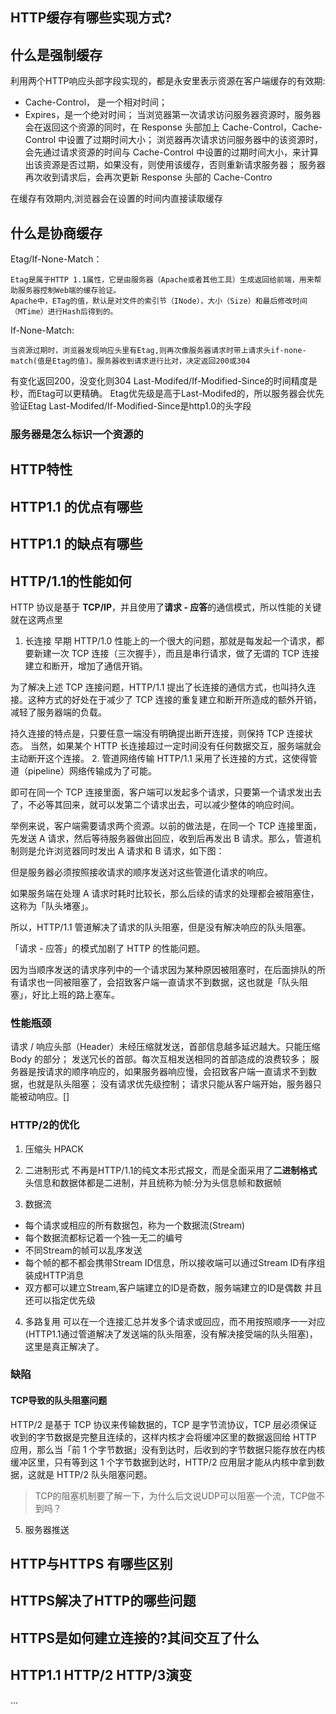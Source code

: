 ## HTTP缓存有哪些实现方式?

## 什么是强制缓存
利用两个HTTP响应头部字段实现的，都是永安里表示资源在客户端缓存的有效期:
* Cache-Control， 是一个相对时间；
* Expires，是一个绝对时间；
当浏览器第一次请求访问服务器资源时，服务器会在返回这个资源的同时，在 Response 头部加上 Cache-Control，Cache-Control 中设置了过期时间大小；
浏览器再次请求访问服务器中的该资源时，会先通过请求资源的时间与 Cache-Control 中设置的过期时间大小，来计算出该资源是否过期，如果没有，则使用该缓存，否则重新请求服务器；
服务器再次收到请求后，会再次更新 Response 头部的 Cache-Contro

在缓存有效期内,浏览器会在设置的时间内直接读取缓存
## 什么是协商缓存
Etag/If-None-Match：
```
Etag是属于HTTP 1.1属性，它是由服务器（Apache或者其他工具）生成返回给前端，用来帮助服务器控制Web端的缓存验证。
Apache中，ETag的值，默认是对文件的索引节（INode），大小（Size）和最后修改时间（MTime）进行Hash后得到的。
```
If-None-Match:
```
当资源过期时，浏览器发现响应头里有Etag,则再次像服务器请求时带上请求头if-none-match(值是Etag的值)。服务器收到请求进行比对，决定返回200或304
```
有变化返回200，没变化则304
Last-Modifed/If-Modified-Since的时间精度是秒，而Etag可以更精确。
Etag优先级是高于Last-Modifed的，所以服务器会优先验证Etag
Last-Modifed/If-Modified-Since是http1.0的头字段
### 服务器是怎么标识一个资源的


## HTTP特性
## HTTP1.1 的优点有哪些
## HTTP1.1 的缺点有哪些
## HTTP/1.1的性能如何
HTTP 协议是基于 **TCP/IP**，并且使用了**请求 - 应答**的通信模式，所以性能的关键就在这两点里
1. 长连接
早期 HTTP/1.0 性能上的一个很大的问题，那就是每发起一个请求，都要新建一次 TCP 连接（三次握手），而且是串行请求，做了无谓的 TCP 连接建立和断开，增加了通信开销。

为了解决上述 TCP 连接问题，HTTP/1.1 提出了长连接的通信方式，也叫持久连接。这种方式的好处在于减少了 TCP 连接的重复建立和断开所造成的额外开销，减轻了服务器端的负载。

持久连接的特点是，只要任意一端没有明确提出断开连接，则保持 TCP 连接状态。
当然，如果某个 HTTP 长连接超过一定时间没有任何数据交互，服务端就会主动断开这个连接。
2. 管道网络传输
HTTP/1.1 采用了长连接的方式，这使得管道（pipeline）网络传输成为了可能。

即可在同一个 TCP 连接里面，客户端可以发起多个请求，只要第一个请求发出去了，不必等其回来，就可以发第二个请求出去，可以减少整体的响应时间。

举例来说，客户端需要请求两个资源。以前的做法是，在同一个 TCP 连接里面，先发送 A 请求，然后等待服务器做出回应，收到后再发出 B 请求。那么，管道机制则是允许浏览器同时发出 A 请求和 B 请求，如下图：

但是服务器必须按照接收请求的顺序发送对这些管道化请求的响应。

如果服务端在处理 A 请求时耗时比较长，那么后续的请求的处理都会被阻塞住，这称为「队头堵塞」。

所以，HTTP/1.1 管道解决了请求的队头阻塞，但是没有解决响应的队头阻塞。

「请求 - 应答」的模式加剧了 HTTP 的性能问题。

因为当顺序发送的请求序列中的一个请求因为某种原因被阻塞时，在后面排队的所有请求也一同被阻塞了，会招致客户端一直请求不到数据，这也就是「队头阻塞」，好比上班的路上塞车。

### 性能瓶颈
请求 / 响应头部（Header）未经压缩就发送，首部信息越多延迟越大。只能压缩 Body 的部分；
发送冗长的首部。每次互相发送相同的首部造成的浪费较多；
服务器是按请求的顺序响应的，如果服务器响应慢，会招致客户端一直请求不到数据，也就是队头阻塞；
没有请求优先级控制；
请求只能从客户端开始，服务器只能被动响应。[]

### HTTP/2的优化
1. 压缩头 HPACK
2. 二进制形式
不再是HTTP/1.1的纯文本形式报文，而是全面采用了**二进制格式**
头信息和数据体都是二进制，并且统称为帧:分为头信息帧和数据帧

3. 数据流
* 每个请求或相应的所有数据包，称为一个数据流(Stream)
* 每个数据流都标记着一个独一无二的编号
* 不同Stream的帧可以乱序发送
* 每个帧的都不都会携带Stream ID信息，所以接收端可以通过Stream ID有序组装成HTTP消息
* 双方都可以建立Stream,客户端建立的ID是奇数，服务端建立的ID是偶数
并且还可以指定优先级
4. 多路复用
可以在一个连接汇总并发多个请求或回应，而不用按照顺序一一对应(HTTP1.1通过管道解决了发送端的队头阻塞，没有解决接受端的队头阻塞)，这里是真正解决了。
### 缺陷
#### TCP导致的队头阻塞问题
HTTP/2 是基于 TCP 协议来传输数据的，TCP 是字节流协议，TCP 层必须保证收到的字节数据是完整且连续的，这样内核才会将缓冲区里的数据返回给 HTTP 应用，那么当「前 1 个字节数据」没有到达时，后收到的字节数据只能存放在内核缓冲区里，只有等到这 1 个字节数据到达时，HTTP/2 应用层才能从内核中拿到数据，这就是 HTTP/2 队头阻塞问题。

> TCP的阻塞机制要了解一下，为什么后文说UDP可以阻塞一个流，TCP做不到吗？


5. 服务器推送


## HTTP与HTTPS 有哪些区别
## HTTPS解决了HTTP的哪些问题
## HTTPS是如何建立连接的?其间交互了什么 
## HTTP1.1 HTTP/2 HTTP/3演变
...